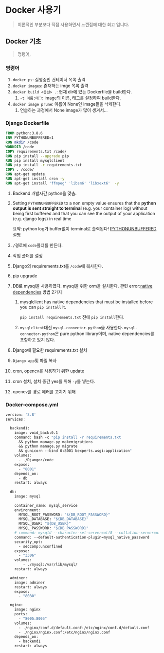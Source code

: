 # Docker 사용기

> 이론적인 부분보다 직접 사용하면서 느낀점에 대한 회고 입니다.



## Docker 기초

> 명령어, 



### 명령어

1. `docker ps`: 실행중인 컨테이너 목록 출력
2. `docker images`: 존재하는 imge 목록 출력
3. `docker build <옵션> .`: 현재 dir에 있는 Dockerfile을 build한다.
   1. `-t 이름:태그`: image의 이름, 태그를 설정하여 build한다.
4. `docker image prune`: 이름이 None인 image들을 삭제한다.
   1. 연습하는 과정에서 None image가 많이 생겨서...





### Django Dockerfile

```dockerfile
FROM python:3.8.6
ENV PYTHONUNBUFFERED=1
RUN mkdir /code
WORKDIR /code
COPY requirements.txt /code/
RUN pip install --upgrade pip 
RUN pip install mysqlclient 
RUN pip install -r requirements.txt
COPY . /code/
RUN apt-get update
RUN apt-get install cron -y
RUN apt-get install 'ffmpeg' 'libsm6' 'libxext6'  -y
```



1. Backend 개발자간 python을 맞춤.

2. Setting `PYTHONUNBUFFERED` to a non empty value ensures that the **python output is sent straight to terminal** (e.g. your container log) without being first buffered and that you can see the output of your application (e.g. django logs) in real time

   요약: python log가 buffer없이 terminal로 출력된다!
   [PYTHONUNBUFFERED 설명](https://stackoverflow.com/questions/59812009/what-is-the-use-of-pythonunbuffered-in-docker-file)

3. `/`경로에 `code`폴더를 만든다.

4. 작업 폴더를 설정

5. Django의 requirements.txt를 `/code`에 복사한다.

6. pip upgrade

7. DB로 mysql을 사용하였다. mysql을 위한 orm을 설치한다.
   관련 error:[native dependencies](https://stackoverflow.com/questions/53854987/django-over-docker-does-not-install-mysqlclient/53855801)
   방법 2가지

   1. mysqlclient has native dependencies that must be installed before you can `pip install` it. 

      `pip install requirements.txt` 전에 `pip install`한다.

   2. `mysqlclient`대신 `mysql-connector-python`을 사용한다. `mysql-connector-python`은 pure python library이며, native dependencies를 포함하고 있지 않다.

8. Django에 필요한 requirements.txt 설치

9. `Django app`및 파일 복사

10. cron, opencv를 사용하기 위한 update

11. cron 설치, 설치 중간 yes를 위해 `-y`를 넣는다.

12. opencv를 경로 에러를 고치기 위해



### Docker-compose.yml

```dockerfile
version: '3.8'
services:

  backend1:
    image: void_back:0.1
    command: bash -c "pip install -r requirements.txt
      && python manage.py makemigrations
      && python manage.py migrate
      && gunicorn --bind 0:8001 bexperts.wsgi:application"
    volumes:
      - ./Django:/code
    expose:
      - "8001"
    depends_on:
      - db
    restart: always
  
  db:
    image: mysql
    
    container_name: mysql_service
    environment: 
      MYSQL_ROOT_PASSWORD: "${DB_ROOT_PASSWORD}"
      MYSQL_DATABASE: "${DB_DATABASE}"
      MYSQL_USER: "${DB_USER}"
      MYSQL_PASSWORD: "${DB_PASSWORD}"
    # command: mysqld --character-set-server=utf8 --collation-server=utf8_general_ci
    command: --default-authentication-plugin=mysql_native_password
    security_opt:
      - seccomp:unconfined
    expose:
      - "3306"
    volumes:
        - ./mysql:/var/lib/mysql/
    restart: always

  adminer:
    image: adminer
    restart: always
    expose:
      - "8080"

  nginx:
    image: nginx
    ports:
      - "8005:8005"
    volumes: 
      - ./nginx/conf.d/default.conf:/etc/nginx/conf.d/default.conf 
      - ./nginx/nginx.conf:/etc/nginx/nginx.conf
    depends_on:
      - backend1
    restart: always
```





